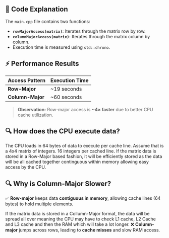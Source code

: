 
## 📜 Code Explanation
The `main.cpp` file contains two functions:

- **`rowMajorAccess(matrix)`**: Iterates through the matrix row by row.
- **`columnMajorAccess(matrix)`**: Iterates through the matrix column by column.
- Execution time is measured using `std::chrono`.

## ⚡ Performance Results
| **Access Pattern** | **Execution Time** |
|------------------|------------------|
| **Row-Major**    | ~19 seconds |
| **Column-Major** | ~60 seconds |

> **Observation:** Row-major access is **~4× faster** due to better CPU cache utilization.


## 🔍 How does the CPU execute data?

The CPU loads in 64 bytes of data to execute per cache line. Assume that is a 4x4 matrix of integers. 16 integers per cached line.
If the matrix data is stored in a Row-Major based fashion, it will be efficiently stored as the data will be all cached together continguous within memory allowing easy access by the CPU.
## 🔍 Why is Column-Major Slower?

✅ **Row-major** keeps data **contiguous in memory**, allowing cache lines (64 bytes) to hold multiple elements.  


If the matrix data is stored in a Collumn-Major format, the data will be spread all over meaning the CPU may have to check L1 cache, L2 Cache and L3 cache and then the RAM which will take a lot longer.
❌ **Column-major** jumps across rows, leading to **cache misses** and slow RAM access.

